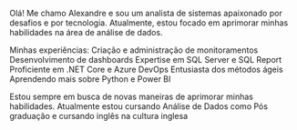 Olá!
Me chamo Alexandre e sou um analista de sistemas apaixonado por desafios e por tecnologia. Atualmente, estou focado em aprimorar minhas habilidades na área de análise de dados. 

Minhas experiências: 
      Criação e administração de monitoramentos
      Desenvolvimento de dashboards
      Expertise em SQL Server e SQL Report
      Proficiente em .NET Core e Azure DevOps
      Entusiasta dos métodos ágeis
      Aprendendo mais sobre Python e Power BI

Estou sempre em busca de novas maneiras de aprimorar minhas habilidades.
Atualmente estou cursando Análise de Dados como Pós graduação e cursando inglês na cultura inglesa
